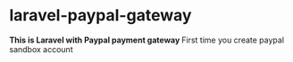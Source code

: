 # laravel-paypal-gateway
<strong>This is Laravel with Paypal payment gateway </strong>
First time you create paypal sandbox account 

